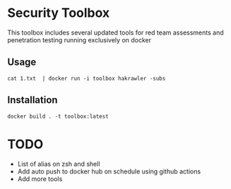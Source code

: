 # Security Toolbox

This toolbox includes several updated tools for red team assessments and penetration testing running exclusively on docker


## Usage

```
cat 1.txt  | docker run -i toolbox hakrawler -subs
```

## Installation

```
docker build . -t toolbox:latest
```

# TODO

- List of alias on zsh and shell
- Add auto push to docker hub on schedule using github actions
- Add more tools

